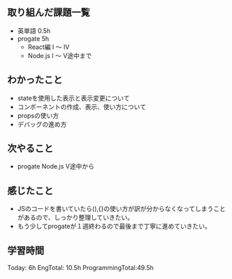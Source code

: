 ## 取り組んだ課題一覧
 - 英単語 0.5h
 - progate 5h
    - React編 Ⅰ 〜 Ⅳ
     - Node.js Ⅰ 〜 Ⅴ途中まで
## わかったこと
- stateを使用した表示と表示変更について
- コンポーネントの作成、表示、使い方について
- propsの使い方
- デバッグの進め方
## 次やること
 - progate Node.js Ⅴ途中から
## 感じたこと
 - JSのコードを書いていたら(),{}の使い方が訳が分からなくなってしまうことがあるので、しっかり整理していきたい。
- もう少してprogateが１週終わるので最後まで丁寧に進めていきたい。
## 学習時間
Today: 6h EngTotal: 10.5h ProgrammingTotal:49.5h    